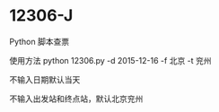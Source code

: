 # 12306-J
Python 脚本查票

使用方法 python 12306.py -d 2015-12-16 -f 北京 -t 兖州

不输入日期默认当天

不输入出发站和终点站，默认北京兖州

